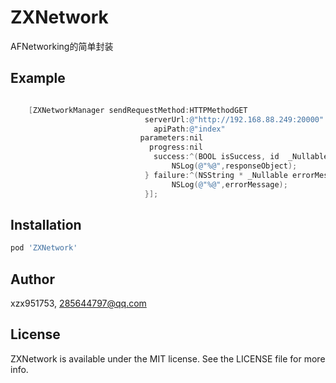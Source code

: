 # ZXNetwork
AFNetworking的简单封装

## Example

```Objective-C

    [ZXNetworkManager sendRequestMethod:HTTPMethodGET
                              serverUrl:@"http://192.168.88.249:20000"
                                apiPath:@"index"
                             parameters:nil
                               progress:nil
                                success:^(BOOL isSuccess, id  _Nullable responseObject) {
                                    NSLog(@"%@",responseObject);
                              } failure:^(NSString * _Nullable errorMessage) {
                                    NSLog(@"%@",errorMessage);
                              }];
```


## Installation

```ruby
pod 'ZXNetwork'
```

## Author

xzx951753, 285644797@qq.com

## License

ZXNetwork is available under the MIT license. See the LICENSE file for more info.
